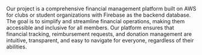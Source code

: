 Our project is a comprehensive financial management platform built on AWS for clubs or student organizations with Firebase as the backend database. 
The goal is to simplify and streamline financial operations, making them accessible and inclusive for all members. 
Our platform ensures that financial tracking, reimbursement requests, and donation management are intuitive, transparent, and easy to navigate for everyone, regardless of their abilities.
